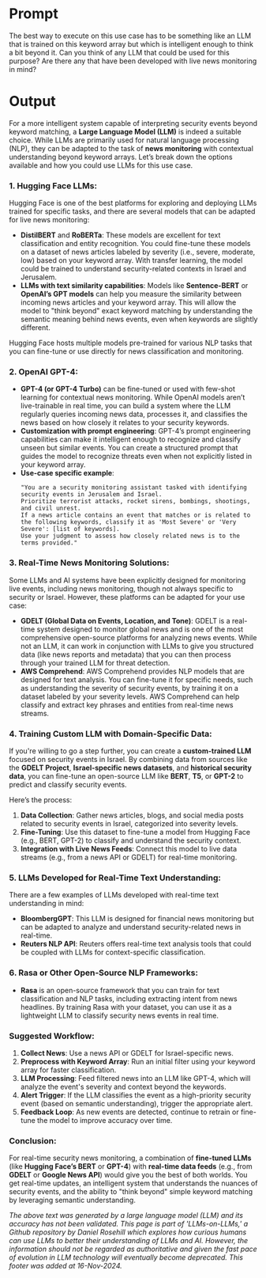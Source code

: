 # Prompt

The best way to execute on this use case has to be something like an LLM that is trained on this keyword array but which is intelligent enough to think a bit beyond it. Can you think of any LLM that could be used for this purpose? Are there any that have been developed with live news monitoring in mind?

# Output

For a more intelligent system capable of interpreting security events beyond keyword matching, a **Large Language Model (LLM)** is indeed a suitable choice. While LLMs are primarily used for natural language processing (NLP), they can be adapted to the task of **news monitoring** with contextual understanding beyond keyword arrays. Let’s break down the options available and how you could use LLMs for this use case.

### 1. Hugging Face LLMs:

Hugging Face is one of the best platforms for exploring and deploying LLMs trained for specific tasks, and there are several models that can be adapted for live news monitoring:

- **DistilBERT** and **RoBERTa**: These models are excellent for text classification and entity recognition. You could fine-tune these models on a dataset of news articles labeled by severity (i.e., severe, moderate, low) based on your keyword array. With transfer learning, the model could be trained to understand security-related contexts in Israel and Jerusalem.
- **LLMs with text similarity capabilities**: Models like **Sentence-BERT** or **OpenAI’s GPT models** can help you measure the similarity between incoming news articles and your keyword array. This will allow the model to "think beyond" exact keyword matching by understanding the semantic meaning behind news events, even when keywords are slightly different.

Hugging Face hosts multiple models pre-trained for various NLP tasks that you can fine-tune or use directly for news classification and monitoring.

### 2. OpenAI GPT-4:

- **GPT-4 (or GPT-4 Turbo)** can be fine-tuned or used with few-shot learning for contextual news monitoring. While OpenAI models aren’t live-trainable in real time, you can build a system where the LLM regularly queries incoming news data, processes it, and classifies the news based on how closely it relates to your security keywords.
- **Customization with prompt engineering**: GPT-4’s prompt engineering capabilities can make it intelligent enough to recognize and classify unseen but similar events. You can create a structured prompt that guides the model to recognize threats even when not explicitly listed in your keyword array.
- **Use-case specific example**:
  ```
  "You are a security monitoring assistant tasked with identifying security events in Jerusalem and Israel. 
  Prioritize terrorist attacks, rocket sirens, bombings, shootings, and civil unrest. 
  If a news article contains an event that matches or is related to the following keywords, classify it as 'Most Severe' or 'Very Severe': [list of keywords]. 
  Use your judgment to assess how closely related news is to the terms provided."
  ```

### 3. Real-Time News Monitoring Solutions:

Some LLMs and AI systems have been explicitly designed for monitoring live events, including news monitoring, though not always specific to security or Israel. However, these platforms can be adapted for your use case:

- **GDELT (Global Data on Events, Location, and Tone)**:
  GDELT is a real-time system designed to monitor global news and is one of the most comprehensive open-source platforms for analyzing news events. While not an LLM, it can work in conjunction with LLMs to give you structured data (like news reports and metadata) that you can then process through your trained LLM for threat detection.
- **AWS Comprehend**:
  AWS Comprehend provides NLP models that are designed for text analysis. You can fine-tune it for specific needs, such as understanding the severity of security events, by training it on a dataset labeled by your severity levels. AWS Comprehend can help classify and extract key phrases and entities from real-time news streams.

### 4. Training Custom LLM with Domain-Specific Data:

If you're willing to go a step further, you can create a **custom-trained LLM** focused on security events in Israel. By combining data from sources like the **GDELT Project**, **Israel-specific news datasets**, and **historical security data**, you can fine-tune an open-source LLM like **BERT**, **T5**, or **GPT-2** to predict and classify security events.

Here’s the process:

1. **Data Collection**: Gather news articles, blogs, and social media posts related to security events in Israel, categorized into severity levels.
2. **Fine-Tuning**: Use this dataset to fine-tune a model from Hugging Face (e.g., BERT, GPT-2) to classify and understand the security context.
3. **Integration with Live News Feeds**: Connect this model to live data streams (e.g., from a news API or GDELT) for real-time monitoring.

### 5. LLMs Developed for Real-Time Text Understanding:

There are a few examples of LLMs developed with real-time text understanding in mind:

- **BloombergGPT**: This LLM is designed for financial news monitoring but can be adapted to analyze and understand security-related news in real-time.
- **Reuters NLP API**: Reuters offers real-time text analysis tools that could be coupled with LLMs for context-specific classification.

### 6. Rasa or Other Open-Source NLP Frameworks:

- **Rasa** is an open-source framework that you can train for text classification and NLP tasks, including extracting intent from news headlines. By training Rasa with your dataset, you can use it as a lightweight LLM to classify security news events in real time.

### Suggested Workflow:

1. **Collect News**: Use a news API or GDELT for Israel-specific news.
2. **Preprocess with Keyword Array**: Run an initial filter using your keyword array for faster classification.
3. **LLM Processing**: Feed filtered news into an LLM like GPT-4, which will analyze the event's severity and context beyond the keywords.
4. **Alert Trigger**: If the LLM classifies the event as a high-priority security event (based on semantic understanding), trigger the appropriate alert.
5. **Feedback Loop**: As new events are detected, continue to retrain or fine-tune the model to improve accuracy over time.

### Conclusion:

For real-time security news monitoring, a combination of **fine-tuned LLMs** (like **Hugging Face’s BERT** or **GPT-4**) with **real-time data feeds** (e.g., from **GDELT** or **Google News API**) would give you the best of both worlds. You get real-time updates, an intelligent system that understands the nuances of security events, and the ability to "think beyond" simple keyword matching by leveraging semantic understanding.

*The above text was generated by a large language model (LLM) and its accuracy has not been validated. This page is part of 'LLMs-on-LLMs,' a Github repository by Daniel Rosehill which explores how curious humans can use LLMs to better their understanding of LLMs and AI. However, the information should not be regarded as authoritative and given the fast pace of evolution in LLM technology will eventually become deprecated. This footer was added at 16-Nov-2024.*


